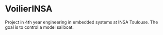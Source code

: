 # VoilierINSA
Project in 4th year engineering in embedded systems at INSA Toulouse. The goal is to control a model sailboat.

